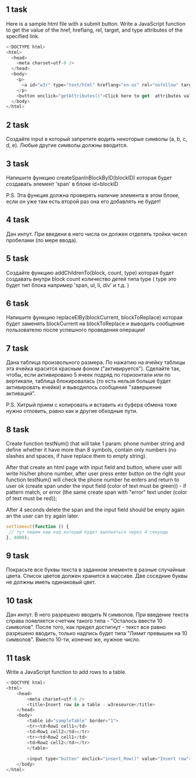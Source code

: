 ## 1 task

Here is a sample html file with a submit button. Write a JavaScript function to get the value of the href, hreflang, rel, target, and type attributes of the specified link.

```javascript
<!DOCTYPE html>  
<html>
  <head>  
    <meta charset=utf-8 />  
  </head>  
  <body>  
    <p>
      <a id="w3r" type="text/html" hreflang="en-us" rel="nofollow" target="_self" href="http://www.w3resource.com/">w3resource</a>
    </p>  
    <button onclick="getAttributes()">Click here to get  attributes value</button>  
  </body>
</html> 
```

## 2 task

Создайте input в который запретите водить некоторые символы (a, b, c, d, e). Любые другие символы должны вводится.

## 3 task

Напишите функцию createSpanInBlockByID(blockID) которая будет создавать элемент 'span' в блоке id=blockID 

P.S. Эта функция должна проверять наличие элемента в этом блоке, если он уже там есть второй раз она его добавлять не будет!

## 4 task

Дан инпут. При введени в него числа он должен отделять тройки чисел пробелами (по мере ввода).

## 5 task

Создайте функцию addChildrenTo(block, count, type) которая будет создавать внутри block count количество детей типа type ( type это будет тип блока например 'span, ul, li, div' и т.д.  )

## 6 task

Напишите функцию replaceElBy(blockCurrent, blockToReplace) которая будет заменять blockCurrent на blockToReplace и выводить сообщение пользователю после успешного проведения операции!

## 7 task

Дана таблица произвольного размера. По нажатию на ячейку таблицы эта ячейка красится красным фоном ("активируется"). Сделайте так, чтобы, если активировано 5 ячеек подряд по горизонтали или по вертикали, таблица блокировалась (то есть нельзя больше будет активировать ячейки) и выводилось сообщение "завершение активаций".

P.S. Хитрый прием с копировать и вставить из буфера обмена тоже нужно отловить, равно как и другие обходные пути.

## 8 task

Create function testNum() that will take 1 param: phone number string and define whether it have more than 8 symbols, 
contain only numbers (no slashes and spaces, if have replace them to empty string).

After that create an html page with input field and button, where user will write his/her phone number, 
after user press enter button on the right your function testNum() will check the phone number he enters 
and return to user ok (create span under the input field (color of text must be green)) - if pattern match, 
or error (the same create span with "error" text under (color of text must be red));

After 4 seconds delete the span and the input field should be empty again an the user can try again later.

```javascript
setTimeout(function () {
 // тут пишем наш код который будет выплняться через 4 секунды
}, 4000);
```

## 9 task

Покрасьте все буквы текста в заданном элементе в разные случайные цвета. Список цветов должен хранится в массиве.
Две соседние буквы не должны иметь одинаковый цвет.

## 10 task

Дан инпут. В него разрешено вводить N символов. При введение текста справа появляется счетчик такого типа - "Осталось ввести 10 символов". После того, как предел достигнут - текст все равно разрешено вводить, только надпись будет типа "Лимит превышен на 10 символов". Вместо 10-ти, конечно же, нужное число.

## 11 task

Write a JavaScript function to add rows to a table.

```javascript
<!DOCTYPE html>  
<html>
    <head>
        <meta charset=utf-8 />  
        <title>Insert row in a table - w3resource</title>  
    </head>
    <body>  
        <table id="sampleTable" border="1">  
        <tr><td>Row1 cell1</td>  
        <td>Row1 cell2</td></tr>  
        <tr><td>Row2 cell1</td>  
        <td>Row2 cell2</td></tr>  
        </table>
        
        <input type="button" onclick="insert_Row()" value="Insert row">   
    </body>
</html>  
```
